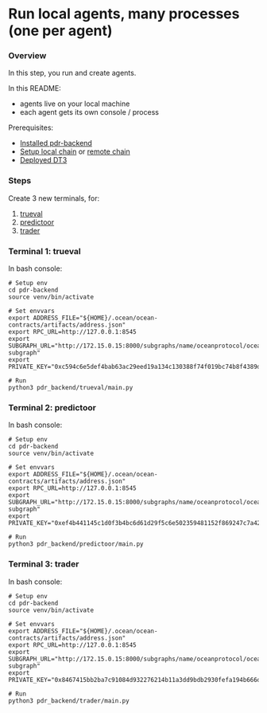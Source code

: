 <!--
Copyright 2023 Ocean Protocol Foundation
SPDX-License-Identifier: Apache-2.0
-->

# Run local agents, many processes (one per agent)

### Overview

In this step, you run and create agents.

In this README:
- agents live on your local machine
- each agent gets its own console / process

Prerequisites:
- [Installed pdr-backend](install.md)
- [Setup local chain](setup-local.md) or [remote chain](setup-remote.md)
- [Deployed DT3](deploy-dt3.md)


### Steps

Create 3 new terminals, for:

1. [trueval](#Terminal-1-trueval)
2. [predictoor](#Terminal-2-predictoor)
3. [trader](#Terminal-3-trader)


### Terminal 1: trueval

In bash console:
```console
# Setup env
cd pdr-backend
source venv/bin/activate

# Set envvars
export ADDRESS_FILE="${HOME}/.ocean/ocean-contracts/artifacts/address.json"
export RPC_URL=http://127.0.0.1:8545
export SUBGRAPH_URL="http://172.15.0.15:8000/subgraphs/name/oceanprotocol/ocean-subgraph"
export PRIVATE_KEY="0xc594c6e5def4bab63ac29eed19a134c130388f74f019bc74b8f4389df2837a58"

# Run
python3 pdr_backend/trueval/main.py
```


### Terminal 2: predictoor

In bash console:
```console
# Setup env
cd pdr-backend
source venv/bin/activate

# Set envvars
export ADDRESS_FILE="${HOME}/.ocean/ocean-contracts/artifacts/address.json"
export RPC_URL=http://127.0.0.1:8545
export SUBGRAPH_URL="http://172.15.0.15:8000/subgraphs/name/oceanprotocol/ocean-subgraph"
export PRIVATE_KEY="0xef4b441145c1d0f3b4bc6d61d29f5c6e502359481152f869247c7a4244d45209"

# Run
python3 pdr_backend/predictoor/main.py
```

### Terminal 3: trader

In bash console:
```console
# Setup env
cd pdr-backend
source venv/bin/activate

# Set envvars
export ADDRESS_FILE="${HOME}/.ocean/ocean-contracts/artifacts/address.json"
export RPC_URL=http://127.0.0.1:8545
export SUBGRAPH_URL="http://172.15.0.15:8000/subgraphs/name/oceanprotocol/ocean-subgraph"
export PRIVATE_KEY="0x8467415bb2ba7c91084d932276214b11a3dd9bdb2930fefa194b666dd8020b99"

# Run
python3 pdr_backend/trader/main.py
```

